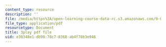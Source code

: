 ```yaml
---
content_type: resource
description: ''
file: /media/https%3A/open-learning-course-data-rc.s3.amazonaws.com/9-00sc-introduction-to-psychology-fall-2011/e30348e1db9878c78368ab4f78b3e946_lanmHS0JwYI.pdf
file_type: application/pdf
resourcetype: Document
title: 3play pdf file
uid: e30348e1-db98-78c7-8368-ab4f78b3e946
---
```

